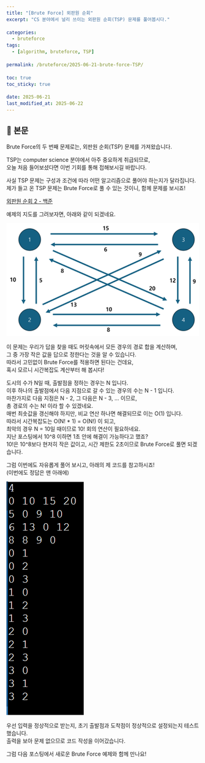 ```yaml
---
title: "[Brute Force] 외판원 순회"
excerpt: "CS 분야에서 널리 쓰이는 외판원 순회(TSP) 문제를 풀어봅시다."

categories:
  - bruteforce
tags:
  - [algorithm, bruteforce, TSP]

permalink: /bruteforce/2025-06-21-brute-force-TSP/

toc: true
toc_sticky: true

date: 2025-06-21
last_modified_at: 2025-06-22
---
```


## 🦥 본문

Brute Force의 두 번째 문제로는,
외판원 순회(TSP) 문제를 가져왔습니다.

TSP는 computer science 분야에서 아주 중요하게 취급되므로,  
오늘 처음 들어보셨다면 이번 기회를 통해 접해보시길 바랍니다.  
  
사실 TSP 문제는 구성과 조건에 따라 어떤 알고리즘으로 풀어야 하는지가 달라집니다.  
제가 들고 온 TSP 문제는 Brute Force로 풀 수 있는 것이니, 함께 문제를 보시죠!  
  
[외판원 순회 2 - 백준](https://www.acmicpc.net/problem/10971)  
  
예제의 지도를 그려보자면, 아래와 같이 되겠네요.  
  
![tsp2 map](/assets/images/posts_img/TSP2_baekjoon.png)
  
이 문제는 우리가 답을 찾을 때도 머릿속에서 모든 경우의 경로 합을 계산하며,  
그 중 가장 작은 값을 답으로 정한다는 것을 알 수 있습니다.  
따라서 고민없이 Brute Force를 적용하면 된다는 건데요,  
혹시 모르니 시간복잡도 계산부터 해 봅시다!  
  
  도시의 수가 N일 때, 출발점을 정하는 경우는 N 입니다.  
이후 하나의 출발점에서 다음 지점으로 갈 수 있는 경우의 수는 N - 1 입니다.  
마찬가지로 다음 지점은 N - 2, 그 다음은 N - 3, ... 이므로,  
총 경로의 수는 N! 이라 할 수 있겠네요.  
매번 최솟값을 갱신해야 하지만, 비교 연산 하나면 해결되므로 이는 O(1) 입니다.  
따라서 시간복잡도는 O(N! * 1) = O(N!) 이 되고,  
최악의 경우 N = 10일 때이므로 10! 회의 연산이 필요하네요.  
지난 포스팅에서 10^8 이하면 1초 안에 해결이 가능하다고 했죠?  
10!은 10^8보다 현저히 작은 값이고, 시간 제한도 2초이므로 Brute Force로 풀면 되겠습니다.  

  그럼 이번에도 자유롭게 풀어 보시고, 아래의 제 코드를 참고하시죠!  
(이번에도 정답은 맨 아래에)  
  
<script src="https://gist.github.com/redjo99/5809ae0ea954d98cbaf42362aec92b90.js"></script>  
![tsp2 starting test](assets/images/posts_img/tsp2_starting_test.png)  
  
  우선 입력을 정상적으로 받는지, 초기 출발점과 도착점이 정상적으로 설정되는지 테스트했습니다.  
출력을 보아 문제 없으므로 코드 작성을 이어갔습니다.  

  
그럼 다음 포스팅에서 새로운 Brute Force 예제와 함께 만나요!
